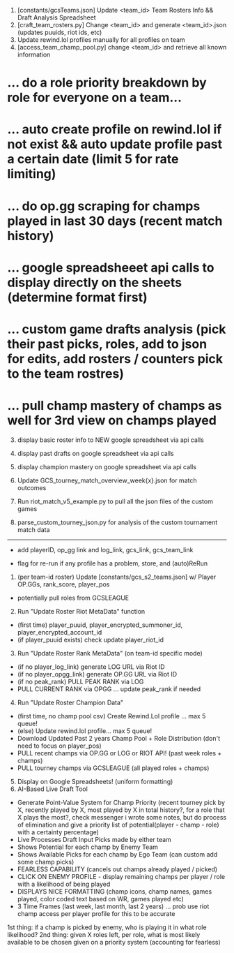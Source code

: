 1. [constants/gcsTeams.json] Update <team_id> Team Rosters Info && Draft Analysis Spreadsheet
2. [craft_team_rosters.py] Change <team_id> and generate <team_id>.json (updates puuids, riot ids, etc)
3. Update rewind.lol profiles manually for all profiles on team
4. [access_team_champ_pool.py] change <team_id> and retrieve all known information

# ... do a role priority breakdown by role for everyone on a team...
# ... auto create profile on rewind.lol if not exist && auto update profile past a certain date (limit 5 for rate limiting)
# ... do op.gg scraping for champs played in last 30 days (recent match history)
# ... google spreadsheeet api calls to display directly on the sheets (determine format first)
# ... custom game drafts analysis (pick their past picks, roles, add to json for edits, add rosters / counters pick to the team rostres)
# ... pull champ mastery of champs as well for 3rd view on champs played

3. display basic roster info to NEW google spreadsheet via api calls
4. display past drafts on google spreadsheet via api calls
4. display champion mastery on google spreadsheet via api calls

1. Update GCS_tourney_match_overview_week{x}.json for match outcomes
2. Run riot_match_v5_example.py to pull all the json files of the custom games
3. parse_custom_tourney_json.py for analysis of the custom tournament match data


-----
* add playerID, op_gg link and log_link, gcs_link, gcs_team_link

* flag for re-run if any profile has a problem, store, and (auto)ReRun
1. (per team-id roster) Update [constants/gcs_s2_teams.json] w/ Player OP.GGs, rank_score, player_pos
- potentially pull roles from GCSLEAGUE
2. Run "Update Roster Riot MetaData" function
- (first time) player_puuid, player_encrypted_summoner_id, player_encrypted_account_id 
- (if player_puuid exists) check update player_riot_id
3. Run "Update Roster Rank MetaData" (on team-id specific mode)
- (if no player_log_link) generate LOG URL via Riot ID
- (if no player_opgg_link) generate OP.GG URL via Riot ID
- (if no peak_rank) PULL PEAK RANK via LOG 
- PULL CURRENT RANK via OPGG ... update peak_rank if needed
4. Run "Update Roster Champion Data" 
- (first time, no champ pool csv) Create Rewind.Lol profile ... max 5 queue! 
- (else) Update rewind.lol profile... max 5 queue!
- Download Updated Past 2 years Champ Pool + Role Distribution (don't need to focus on player_pos)
- PULL recent champs via OP.GG or LOG or RIOT API! (past week roles + champs)
- PULL tourney champs via GCSLEAGUE (all played roles + champs)
5. Display on Google Spreadsheets! (uniform formatting)
6. AI-Based Live Draft Tool
- Generate Point-Value System for Champ Priority (recent tourney pick by X, recently played by X, most played by X in total history?, for a role that X plays the most?, check messenger i wrote some notes, but do process of elimination and give a priority list of potential(player - champ - role) with a certainty percentage)
- Live Processes Draft Input Picks made by either team 
- Shows Potential for each champ by Enemy Team
- Shows Available Picks for each champ by Ego Team (can custom add some champ picks)
- FEARLESS CAPABILITY (cancels out champs already played / picked) 
- CLICK ON ENEMY PROFILE - display remaining champs per player / role with a likelihood of being played
- DISPLAYS NICE FORMATTING (champ icons, champ names, games played, color coded text based on WR, games played etc)
- 3 Time Frames (last week, last month, last 2 years) ... prob use riot champ access per player profile for this to be accurate

1st thing: if a champ is picked by enemy, who is playing it in what role likelihood? 
2nd thing: given X roles left, per role, what is most likely available to be chosen given on a priority system (accounting for fearless)


